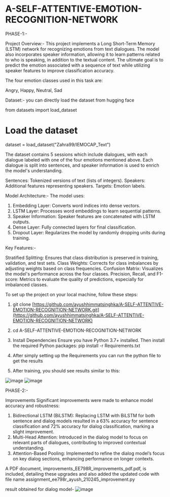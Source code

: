 # A-SELF-ATTENTIVE-EMOTION-RECOGNITION-NETWORK

PHASE-1:-

Project Overview:-
This project implements a Long Short-Term Memory (LSTM) network for recognizing emotions from text dialogues. The model also incorporates speaker information, allowing it to learn patterns related to who is speaking, in addition to the textual content. The ultimate goal is to predict the emotion associated with a sequence of text while utilizing speaker features to improve classification accuracy.

The four emotion classes used in this task are:

Angry, 
Happy, 
Neutral, 
Sad


Dataset:-
you can directly load the dataset from hugging face 

from datasets import load_dataset
# Load the dataset
dataset = load_dataset("Zahra99/IEMOCAP_Text")

The dataset contains 5 sessions which include dialogues, with each dialogue labeled with one of the four emotions mentioned above. Each dialogue is split into sentences, and speaker information is used to enrich the model's understanding.

Sentences: Tokenized versions of text (lists of integers).
Speakers: Additional features representing speakers.
Targets: Emotion labels.


Model Architecture:-
The model uses:

1. Embedding Layer: Converts word indices into dense vectors.
2. LSTM Layer: Processes word embeddings to learn sequential patterns.
3. Speaker Information: Speaker features are concatenated with LSTM outputs.
4. Dense Layer: Fully connected layers for final classification.
5. Dropout Layer: Regularizes the model by randomly dropping units during training.


Key Features:-

Stratified Splitting: Ensures that class distribution is preserved in training, validation, and test sets.
Class Weights: Corrects for class imbalances by adjusting weights based on class frequencies.
Confusion Matrix: Visualizes the model's performance across the four classes.
Precision, Recall, and F1-score: Metrics to evaluate the quality of predictions, especially for imbalanced classes.



To set up the project on your local machine, follow these steps:

1. git clone [https://github.com/ayushhimmatsinghka/A-SELF-ATTENTIVE-EMOTION-RECOGNITION-NETWORK.git](https://github.com/ayushhimmatsinghka/A-SELF-ATTENTIVE-EMOTION-RECOGNITION-NETWORK)
2. cd A-SELF-ATTENTIVE-EMOTION-RECOGNITION-NETWORK


2. Install Dependencies
Ensure you have Python 3.7+ installed. Then install the required Python packages:
pip install -r Requirements.txt

1. After simply setting up the Requirements you can run the python file to get the results 
2. After training, you should see results similar to this:

![image](https://github.com/user-attachments/assets/000182a5-50e7-4e94-8664-412479b0c16e)
![image](https://github.com/user-attachments/assets/c39aa5bf-6fb4-4c67-9132-8d071db120f9)

PHASE-2:-

Improvements
Significant improvements were made to enhance model accuracy and robustness:

1. Bidirectional LSTM (BiLSTM): Replacing LSTM with BiLSTM for both sentence and dialog models resulted in a 63% accuracy for sentence classification and 72% accuracy for dialog classification, marking a slight improvement.
2. Multi-Head Attention: Introduced in the dialog model to focus on relevant parts of dialogues, contributing to improved contextual understanding.
3. Attention-Based Pooling: Implemented to refine the dialog model’s focus on key dialog sections, enhancing performance on longer contexts.


A PDF document, improvements_EE798R_improvements_pdf.pdf, is included, detailing these upgrades and also added the updated code with file name assignment_ee798r_ayush_210245_improvement.py

result obtained for dialog model-
![image](https://github.com/user-attachments/assets/b3cd91ac-de07-4ff0-8e29-0b40ace3e1e9)



